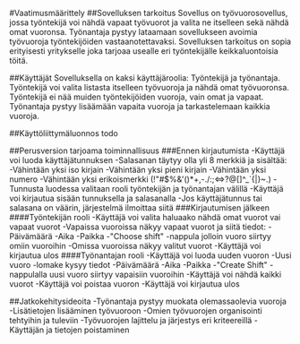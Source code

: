 #Vaatimusmäärittely
##Sovelluksen tarkoitus
Sovellus on työvuorosovellus, jossa työntekijä voi nähdä vapaat työvuorot ja valita ne itselleen sekä nähdä omat vuoronsa. Työnantaja pystyy lataamaan sovellukseen avoimia työvuoroja työntekijöiden vastaanotettavaksi. Sovelluksen tarkoitus on sopia erityisesti yritykselle joka tarjoaa usealle eri työntekijälle keikkaluontoisia töitä.

##Käyttäjät
Sovelluksella on kaksi käyttäjäroolia: Työntekijä ja työnantaja. Työntekijä voi valita listasta itselleen työvuoroja ja nähdä omat työvuoronsa. Työntekijä ei nää muiden työntekijöiden vuoroja, vain omat ja vapaat. Työnantaja pystyy lisäämään vapaita vuoroja ja tarkastelemaan kaikkia vuoroja.

##Käyttöliittymäluonnos
todo

##Perusversion tarjoama toiminnallisuus
###Ennen kirjautumista
-Käyttäjä voi luoda käyttäjätunnuksen
  -Salasanan täytyy olla yli 8 merkkiä ja sisältää:
    -Vähintään yksi iso kirjain
    -Vähintään yksi pieni kirjain
    -Vähintään yksi numero
    -Vähintään yksi erikoismerkki (!"#$%&'()*+,-./:;<=>?@[\]^_`{|}~.)
   -Tunnusta luodessa valitaan rooli työntekijän ja työnantajan välillä
-Käyttäjä voi kirjautua sisään tunnuksella ja salasanalla
  -Jos käyttäjätunnus tai salasana on väärin, järjestelmä ilmoittaa siitä
###Kirjautumisen jälkeen
####Työntekijän rooli
-Käyttäjä voi valita haluaako nähdä omat vuorot vai vapaat vuorot
  -Vapaissa vuoroissa näkyy vapaat vuorot ja siitä tiedot:
    -Päivämäärä
    -Aika
    -Paikka
    -"Choose shift" -nappula jolloin vuoro siirtyy omiin vuoroihin
  -Omissa vuoroissa näkyy valitut vuorot
-Käyttäjä voi kirjautua ulos
####Työnantajan rooli
-Käyttäjä voi luoda uuden vuoron
  -Uusi vuoro -lomake kysyy tiedot
    -Päivämäärä
    -Aika
    -Paikka
   -"Create Shift" -nappulalla uusi vuoro siirtyy vapaisiin vuoroihin
-Käyttäjä voi nähdä kaikki vuorot
  -Käyttäjä voi poistaa vuoron
-Käyttäjä voi kirjautua ulos

##Jatkokehitysideoita
-Työnantaja pystyy muokata olemassaolevia vuoroja
-Lisätietojen lisääminen työvuoroon
-Omien työvuorojen organisointi tehtyihin ja tuleviin
-Työvuorojen lajittelu ja järjestys eri kriteereillä
-Käyttäjän ja tietojen poistaminen


  
